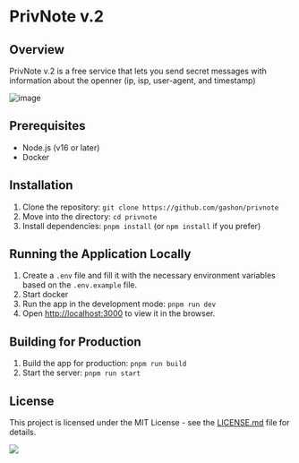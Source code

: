 # PrivNote v.2

## Overview

PrivNote v.2 is a free service that lets you send secret messages with information about the openner (ip, isp, user-agent, and timestamp)

![image](https://github.com/user-attachments/assets/6fab50ab-8e2c-498c-9b52-9a9f7629cb41)

## Prerequisites

- Node.js (v16 or later)
- Docker

## Installation

1. Clone the repository: `git clone https://github.com/gashon/privnote`
2. Move into the directory: `cd privnote`
3. Install dependencies: `pnpm install` (or `npm install` if you prefer)

## Running the Application Locally

1. Create a `.env` file and fill it with the necessary environment variables based on the `.env.example` file.
2. Start docker
3. Run the app in the development mode: `pnpm run dev`
4. Open [http://localhost:3000](http://localhost:3000) to view it in the browser.

## Building for Production

1. Build the app for production: `pnpm run build`
2. Start the server: `pnpm run start`

## License

This project is licensed under the MIT License - see the [LICENSE.md](LICENSE.md) file for details.

<!-- Analytics  -->

![](https://analytics-fawn-nine.vercel.app/api/analytics/github/beacon?api_key=eyJhbGciOiJIUzI1NiIsInR5cCI6IkpXVCJ9.eyJhdXRob3JfaWQiOiJlOWJhM2U0ZC0yOTI4LTQxZTYtOTQ2ZS1lNTAwZWUyNzRkYTciLCJwcm9qZWN0X2lkIjoiNDE3OGYwOWMtMTFmZi00YTZjLWI0ZDQtMDBiMjhhNmM2OGI4IiwiY3JlYXRlZF9hdCI6IjIwMjQtMDEtMTBUMDM6NTY6NDEuMzIzWiIsImlhdCI6MTcwNDg1OTAwMX0.ZvZAyQlvvh5SGyZVo4BgomOPmjR6gpa6dSZmsQfkZZg)

